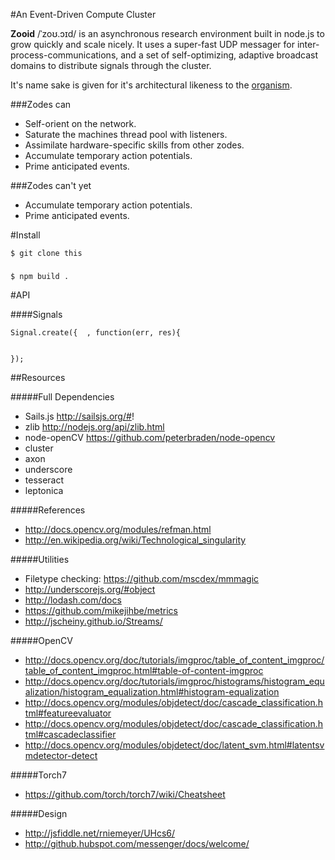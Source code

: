 #An Event-Driven Compute Cluster 

**Zooid** /ˈzoʊ.ɔɪd/ is an asynchronous research environment built in node.js to grow quickly and scale nicely. It uses a super-fast UDP messager for inter-process-communications, and a set of self-optimizing, adaptive broadcast domains to distribute signals through the cluster. 

It's name sake is given for it's architectural likeness to the
 <a href="http://en.wikipedia.org/wiki/Zooid" title="http://en.wikipedia.org/wiki/Zooid">
 organism</a>.




###Zodes can

- Self-orient on the network.
- Saturate the machines thread pool with listeners.
- Assimilate hardware-specific skills from other zodes.
- Accumulate temporary action potentials.
- Prime anticipated events.

###Zodes can't yet

- Accumulate temporary action potentials.
- Prime anticipated events.


#Install

	$ git clone this
###

	$ npm build .
	
#API
	

####Signals

    Signal.create({  , function(err, res){
      
      
    });
    
<!--
####Services

    
    Service.create({ 
        listener:"image", type:"CUDA", lib:"/nouns/detectFaces" 
    });-->
    
    
    
##Resources

#####Full Dependencies

- Sails.js http://sailsjs.org/#!
- zlib http://nodejs.org/api/zlib.html
- node-openCV https://github.com/peterbraden/node-opencv
- cluster
- axon
- underscore
- tesseract
- leptonica

#####References
- http://docs.opencv.org/modules/refman.html
- http://en.wikipedia.org/wiki/Technological_singularity

#####Utilities

- Filetype checking: https://github.com/mscdex/mmmagic
- http://underscorejs.org/#object
- http://lodash.com/docs
- https://github.com/mikejihbe/metrics
- http://jscheiny.github.io/Streams/

#####OpenCV

- http://docs.opencv.org/doc/tutorials/imgproc/table_of_content_imgproc/table_of_content_imgproc.html#table-of-content-imgproc
- http://docs.opencv.org/doc/tutorials/imgproc/histograms/histogram_equalization/histogram_equalization.html#histogram-equalization
- http://docs.opencv.org/modules/objdetect/doc/cascade_classification.html#featureevaluator
- http://docs.opencv.org/modules/objdetect/doc/cascade_classification.html#cascadeclassifier
- http://docs.opencv.org/modules/objdetect/doc/latent_svm.html#latentsvmdetector-detect

#####Torch7
- https://github.com/torch/torch7/wiki/Cheatsheet

#####Design
- http://jsfiddle.net/rniemeyer/UHcs6/
- http://github.hubspot.com/messenger/docs/welcome/
